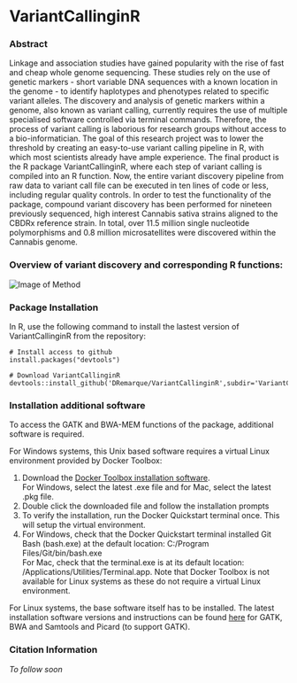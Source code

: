 # VariantCallinginR

### Abstract
Linkage and association studies have gained popularity with the rise of fast and cheap whole genome sequencing. These studies rely on the use of genetic markers - short variable DNA sequences with a known location in the genome - to identify haplotypes and phenotypes related to specific variant alleles. The discovery and analysis of genetic markers within a genome, also known as variant calling, currently requires the use of multiple specialised software controlled via terminal commands. Therefore, the process of variant calling is laborious for research groups without access to a bio-informatician. The goal of this research project was to lower the threshold by creating an easy-to-use variant calling pipeline in R, with which most scientists already have ample experience. The final product is the R package VariantCallinginR, where each step of variant calling is compiled into an R function. Now, the entire variant discovery pipeline from raw data to variant call file can be executed in ten lines of code or less, including regular quality controls. In order to test the functionality of the package, compound variant discovery has been performed for nineteen previously sequenced, high interest Cannabis sativa strains aligned to the CBDRx reference strain. In total, over 11.5 million single nucleotide polymorphisms and 0.8 million microsatellites were discovered within the Cannabis genome.

### Overview of variant discovery and corresponding R functions:
![Image of Method](https://octodex.github.com/images/yaktocat.png)

### Package Installation
In R, use the following command to install the lastest version of VariantCallinginR from the repository:
```{r}
# Install access to github
install.packages("devtools")

# Download VariantCallinginR
devtools::install_github('DRemarque/VariantCallinginR',subdir='VariantCallinginR')
```
### Installation additional software  
To access the GATK and BWA-MEM functions of the package, additional software is required.

For Windows systems, this Unix based software requires a virtual Linux environment provided by Docker Toolbox:
1. Download the [Docker Toolbox installation software][ref-1].  
   For Windows, select the latest .exe file and for Mac, select the latest .pkg file.
2. Double click the downloaded file and follow the installation prompts
3. To verify the installation, run the Docker Quickstart terminal once. This will setup the virtual environment.
4. For Windows, check that the Docker Quickstart terminal installed Git Bash (bash.exe) at the default location: C:/Program Files/Git/bin/bash.exe  
   For Mac, check that the terminal.exe is at its default location: /Applications/Utilities/Terminal.app.
Note that Docker Toolbox is not available for Linux systems as these do not require a virtual Linux environment. 

For Linux systems, the base software itself has to be installed. The latest installation software versions and instructions can be found [here][ref-2] for GATK, BWA and Samtools and Picard (to support GATK).

### Citation Information
_To follow soon_

[ref-1]: https://github.com/docker/toolbox/releases
[ref-2]: https://gatk.broadinstitute.org/hc/en-us/articles/360041320571--How-to-Install-all-software-packages-required-to-follow-the-GATK-Best-Practices
